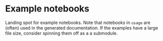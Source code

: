# Example notebooks

Landing spot for example notebooks. Note that notebooks in `usage` are (often)
used in the generated documentation. If the examples have a large file size,
consider spinning them off as a a submodule.
